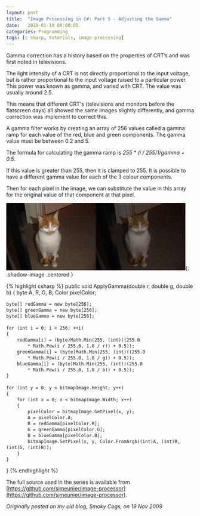 ```yaml
---
layout: post
title:  "Image Processing in C#: Part 5 - Adjusting the Gamma"
date:   2010-01-19 00:00:05
categories: Programming
tags: [c-sharp, tutorials, image-processing]
---
```


Gamma correction has a history based on the properties of CRT’s and was first noted in televisions.

The light intensity of a CRT is not directly proportional to the input voltage, but is rather proportional to the input voltage raised to a particular power. This power was known as gamma, and varied with CRT. The value was usually around 2.5.

This means that different CRT's (televisions and monitors before the flatscreen days) all showed the same images slightly differently, and gamma correction was implement to correct this.

A gamma filter works by creating an array of 256 values called a gamma ramp for each value of the red, blue and green components. The gamma value must be between 0.2 and 5.

The formula for calculating the gamma ramp is _255 * (i / 255)1/gamma + 0.5_.

If this value is greater than 255, then it is clamped to 255. It is possible to have a different gamma value for each of the 3 colour components.

Then for each pixel in the image, we can substitute the value in this array for the original value of that component at that pixel.
<!--more-->

![Gamma](/assets/images/blog/Garfield-Gamma.jpg){: .shadow-image .centered }

{% highlight csharp %}
public void ApplyGamma(double r, double g, double b)
{
	byte A, R, G, B;
	Color pixelColor;

	byte[] redGamma = new byte[256];
	byte[] greenGamma = new byte[256];
	byte[] blueGamma = new byte[256];

	for (int i = 0; i < 256; ++i)
	{
		redGamma[i] = (byte)Math.Min(255, (int)((255.0
			* Math.Pow(i / 255.0, 1.0 / r)) + 0.5));
		greenGamma[i] = (byte)Math.Min(255, (int)((255.0
			* Math.Pow(i / 255.0, 1.0 / g)) + 0.5));
		blueGamma[i] = (byte)Math.Min(255, (int)((255.0
			* Math.Pow(i / 255.0, 1.0 / b)) + 0.5));
	}

	for (int y = 0; y < bitmapImage.Height; y++)
	{
		for (int x = 0; x < bitmapImage.Width; x++)
		{
			pixelColor = bitmapImage.GetPixel(x, y);
			A = pixelColor.A;
			R = redGamma[pixelColor.R];
			G = greenGamma[pixelColor.G];
			B = blueGamma[pixelColor.B];
			bitmapImage.SetPixel(x, y, Color.FromArgb((int)A, (int)R, (int)G, (int)B));
		}
	}
}
{% endhighlight %}

The full source used in the series is available from [https://github.com/sjmeunier/image-processor](https://github.com/sjmeunier/image-processor).

_Originally posted on my old blog, Smoky Cogs, on 19 Nov 2009_
